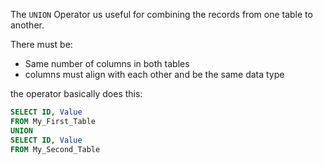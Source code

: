 

The `UNION` Operator us useful for combining the records from one table to another.

There must be:

- Same number of columns in both tables
- columns must align with each other and be the same data type

the operator basically does this:

```sql
SELECT ID, Value
FROM My_First_Table
UNION
SELECT ID, Value
FROM My_Second_Table
```
